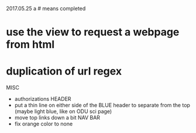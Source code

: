 2017.05.25 
a # means completed 
# use the view to request a webpage from html
# duplication of url regex
MISC
- authorizations
HEADER
- put a thin line on either side of the BLUE header to separate from the top (maybe light blue, like on ODU sci page)
- move top links down a bit
NAV BAR
- fix orange color to none
